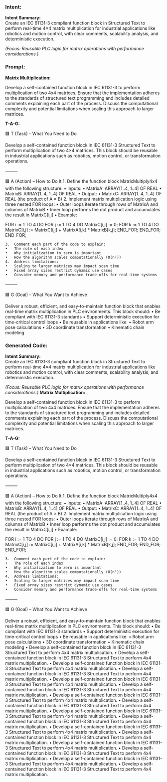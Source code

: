 ### Intent:
**Intent Summary:**  
Create an IEC 61131-3 compliant function block in Structured Text to perform real-time 4×4 matrix multiplication for industrial applications like robotics and motion control, with clear comments, scalability analysis, and deterministic execution.  

*(Focus: Reusable PLC logic for matrix operations with performance considerations.)*

### Prompt:
**Matrix Multiplication:**

Develop a self-contained function block in IEC 61131-3 to perform multiplication of two 4x4 matrices. Ensure that the implementation adheres to the standards of structured text programming and includes detailed comments explaining each part of the process. Discuss the computational complexity and potential limitations when scaling this approach to larger matrices.

**T-A-G:**

🟥 T (Task) – What You Need to Do

Develop a self-contained function block in IEC 61131-3 Structured Text to perform multiplication of two 4×4 matrices. This block should be reusable in industrial applications such as robotics, motion control, or transformation operations.

⸻

🟩 A (Action) – How to Do It
	1.	Define the function block MatrixMultiply4x4 with the following structure:
	•	Inputs:
	•	MatrixA: ARRAY[1..4, 1..4] OF REAL
	•	MatrixB: ARRAY[1..4, 1..4] OF REAL
	•	Output:
	•	MatrixC: ARRAY[1..4, 1..4] OF REAL (the product of A × B)
	2.	Implement matrix multiplication logic using three nested FOR loops:
	•	Outer loops iterate through rows of MatrixA and columns of MatrixB
	•	Inner loop performs the dot product and accumulates the result in MatrixC[i,j]
	•	Example:
 
 FOR i := 1 TO 4 DO
    FOR j := 1 TO 4 DO
        MatrixC[i,j] := 0;
        FOR k := 1 TO 4 DO
            MatrixC[i,j] := MatrixC[i,j] + MatrixA[i,k] * MatrixB[k,j];
        END_FOR;
    END_FOR;
END_FOR;

	3.	Comment each part of the code to explain:
	•	The role of each index
	•	Why initialization to zero is important
	•	How the algorithm scales computationally (O(n³))
	4.	Address limitations:
	•	Scaling to larger matrices may impact scan time
	•	Fixed array sizes restrict dynamic use cases
	•	Consider memory and performance trade-offs for real-time systems

⸻

🟦 G (Goal) – What You Want to Achieve

Deliver a robust, efficient, and easy-to-maintain function block that enables real-time matrix multiplication in PLC environments. This block should:
	•	Be compliant with IEC 61131-3 standards
	•	Support deterministic execution for time-critical control loops
	•	Be reusable in applications like:
	•	Robot arm pose calculations
	•	3D coordinate transformation
	•	Kinematic chain modeling

### Generated Code:
**Intent Summary:**  
Create an IEC 61131-3 compliant function block in Structured Text to perform real-time 4×4 matrix multiplication for industrial applications like robotics and motion control, with clear comments, scalability analysis, and deterministic execution.  

*(Focus: Reusable PLC logic for matrix operations with performance considerations.)*
**Matrix Multiplication:**

Develop a self-contained function block in IEC 61131-3 to perform multiplication of two 4x4 matrices. Ensure that the implementation adheres to the standards of structured text programming and includes detailed comments explaining each part of the process. Discuss the computational complexity and potential limitations when scaling this approach to larger matrices.

**T-A-G:**

🟥 T (Task) – What You Need to Do

Develop a self-contained function block in IEC 61131-3 Structured Text to perform multiplication of two 4×4 matrices. This block should be reusable in industrial applications such as robotics, motion control, or transformation operations.

⸻

🟩 A (Action) – How to Do It
	1.	Define the function block MatrixMultiply4x4 with the following structure:
	•	Inputs:
	•	MatrixA: ARRAY[1..4, 1..4] OF REAL
	•	MatrixB: ARRAY[1..4, 1..4] OF REAL
	•	Output:
	•	MatrixC: ARRAY[1..4, 1..4] OF REAL (the product of A × B)
	2.	Implement matrix multiplication logic using three nested FOR loops:
	•	Outer loops iterate through rows of MatrixA and columns of MatrixB
	•	Inner loop performs the dot product and accumulates the result in MatrixC[i,j]
	•	Example:
 
 FOR i := 1 TO 4 DO
    FOR j := 1 TO 4 DO
        MatrixC[i,j] := 0;
        FOR k := 1 TO 4 DO
            MatrixC[i,j] := MatrixC[i,j] + MatrixA[i,k] * MatrixB[k,j];
        END_FOR;
    END_FOR;
END_FOR;

	3.	Comment each part of the code to explain:
	•	The role of each index
	•	Why initialization to zero is important
	•	How the algorithm scales computationally (O(n³))
	4.	Address limitations:
	•	Scaling to larger matrices may impact scan time
	•	Fixed array sizes restrict dynamic use cases
	•	Consider memory and performance trade-offs for real-time systems

⸻

🟦 G (Goal) – What You Want to Achieve

Deliver a robust, efficient, and easy-to-maintain function block that enables real-time matrix multiplication in PLC environments. This block should:
	•	Be compliant with IEC 61131-3 standards
	•	Support deterministic execution for time-critical control loops
	•	Be reusable in applications like:
	•	Robot arm pose calculations
	•	3D coordinate transformation
	•	Kinematic chain modeling
	•	Develop a self-contained function block in IEC 61131-3 Structured Text to perform 4x4 matrix multiplication.
	•	Develop a self-contained function block in IEC 61131-3 Structured Text to perform 4x4 matrix multiplication.
	•	Develop a self-contained function block in IEC 61131-3 Structured Text to perform 4x4 matrix multiplication.
	•	Develop a self-contained function block in IEC 61131-3 Structured Text to perform 4x4 matrix multiplication.
	•	Develop a self-contained function block in IEC 61131-3 Structured Text to perform 4x4 matrix multiplication.
	•	Develop a self-contained function block in IEC 61131-3 Structured Text to perform 4x4 matrix multiplication.
	•	Develop a self-contained function block in IEC 61131-3 Structured Text to perform 4x4 matrix multiplication.
	•	Develop a self-contained function block in IEC 61131-3 Structured Text to perform 4x4 matrix multiplication.
	•	Develop a self-contained function block in IEC 61131-3 Structured Text to perform 4x4 matrix multiplication.
	•	Develop a self-contained function block in IEC 61131-3 Structured Text to perform 4x4 matrix multiplication.
	•	Develop a self-contained function block in IEC 61131-3 Structured Text to perform 4x4 matrix multiplication.
	•	Develop a self-contained function block in IEC 61131-3 Structured Text to perform 4x4 matrix multiplication.
	•	Develop a self-contained function block in IEC 61131-3 Structured Text to perform 4x4 matrix multiplication.
	•	Develop a self-contained function block in IEC 61131-3 Structured Text to perform 4x4 matrix multiplication.
	•	Develop a self-contained function block in IEC 61131-3 Structured Text to perform 4x4 matrix multiplication.
	•	Develop a self-contained function block in IEC 61131-3 Structured Text to perform 4x4 matrix multiplication.
